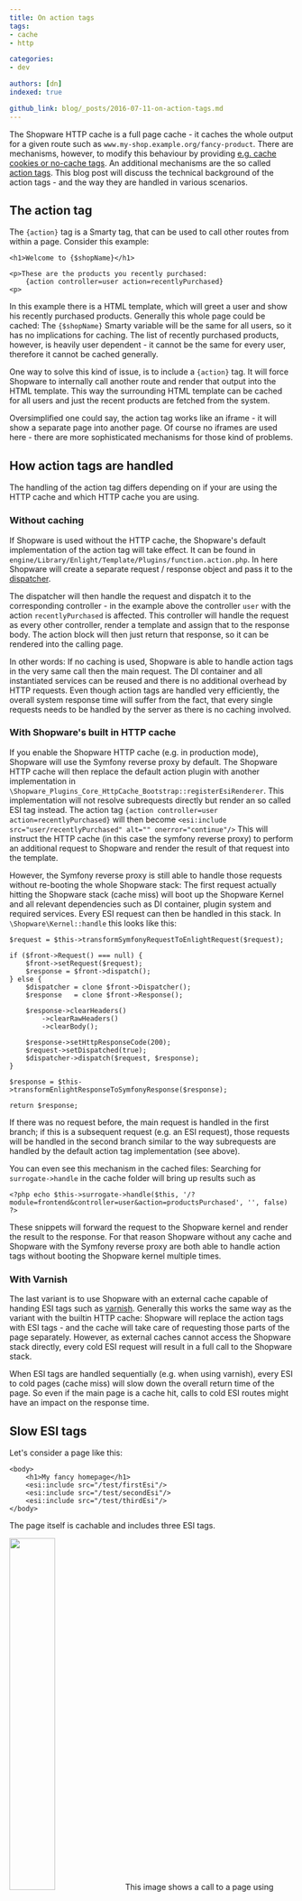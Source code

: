 ```yaml
---
title: On action tags
tags:
- cache
- http

categories:
- dev

authors: [dn]
indexed: true

github_link: blog/_posts/2016-07-11-on-action-tags.md
---
```


The Shopware HTTP cache is a full page cache - it caches the whole output for a given route such as `www.my-shop.example.org/fancy-product`.
There are mechanisms, however, to modify this behaviour by providing [e.g. cache cookies or no-cache tags](/developers-guide/http-cache/#live-caching).
An additional mechanisms are the so called [action tags](/developers-guide/http-cache/#action-tag). This blog post will discuss the technical
background of the action tags - and the way they are handled in various scenarios.

## The action tag
The `{action}` tag is a Smarty tag, that can be used to call other routes from within a page. Consider this example:

```
<h1>Welcome to {$shopName}</h1>

<p>These are the products you recently purchased:
    {action controller=user action=recentlyPurchased}
<p>
```

In this example there is a HTML template, which will greet a user and show his recently purchased products. Generally
this whole page could be cached: The `{$shopName}` Smarty variable will be the same for all users, so it has no implications
for caching. The list of recently purchased products, however, is heavily user dependent - it cannot be the same for every
user, therefore it cannot be cached generally.

One way to solve this kind of issue, is to include a `{action}` tag. It will force Shopware to internally call another
route and render that output into the HTML template. This way the surrounding HTML template can be cached for all
users and just the recent products are fetched from the system.

Oversimplified one could say, the action tag works like an iframe - it will show a separate page into another page. Of
course no iframes are used here - there are more sophisticated mechanisms for those kind of problems.

## How action tags are handled
The handling of the action tag differs depending on if your are using the HTTP cache and which HTTP cache you are using.

### Without caching
If Shopware is used without the HTTP cache, the Shopware's default implementation of the action tag will take effect.
It can be found in `engine/Library/Enlight/Template/Plugins/function.action.php`. In here Shopware will create
a separate request / response object and pass it to the [dispatcher](/blog/2015/08/26/bootstrapping-shopware-the-dispatch-loop/#dispatcher).

The dispatcher will then handle the request and dispatch it to the corresponding controller - in the example above
the controller `user` with the action `recentlyPurchased` is affected. This controller will handle the request as every
other controller, render a template and assign that to the response body. The action block will then just return that
response, so it can be rendered into the calling page.

In other words: If no caching is used, Shopware is able to handle action tags in the very same call then the main request.
The DI container and all instantiated services can be reused and there is no additional overhead by HTTP requests.
Even though action tags are handled very efficiently, the overall system response time will suffer from the fact, that
every single requests needs to be handled by the server as there is no caching involved.

### With Shopware's built in HTTP cache
If you enable the Shopware HTTP cache (e.g. in production mode), Shopware will use the Symfony reverse proxy by default.
The Shopware HTTP cache will then replace the default action plugin with another implementation in `\Shopware_Plugins_Core_HttpCache_Bootstrap::registerEsiRenderer`.
This implementation will not resolve subrequests directly but render an so called ESI tag instead. The action tag
`{action controller=user action=recentlyPurchased}` will then become `<esi:include src="user/recentlyPurchased" alt="" onerror="continue"/>`
This will instruct the HTTP cache (in this case the symfony reverse proxy) to perform an additional request to Shopware
and render the result of that request into the template.

However, the Symfony reverse proxy is still able to handle those requests without re-booting the whole Shopware stack:
The first request actually hitting the Shopware stack (cache miss) will boot up the Shopware Kernel and all relevant
dependencies such as DI container, plugin system and required services. Every ESI request can then be handled in this
stack. In `\Shopware\Kernel::handle` this looks like this:

```
$request = $this->transformSymfonyRequestToEnlightRequest($request);

if ($front->Request() === null) {
    $front->setRequest($request);
    $response = $front->dispatch();
} else {
    $dispatcher = clone $front->Dispatcher();
    $response   = clone $front->Response();

    $response->clearHeaders()
        ->clearRawHeaders()
        ->clearBody();

    $response->setHttpResponseCode(200);
    $request->setDispatched(true);
    $dispatcher->dispatch($request, $response);
}

$response = $this->transformEnlightResponseToSymfonyResponse($response);

return $response;
```

If there was no request before, the main request is handled in the first branch; if this is a subsequent request (e.g.
an ESI request), those requests will be handled in the second branch similar to the way subrequests are handled
by the default action tag implementation (see above).

You can even see this mechanism in the cached files: Searching for `surrogate->handle` in the cache folder will bring
up results such as

```
<?php echo $this->surrogate->handle($this, '/?module=frontend&controller=user&action=productsPurchased', '', false) ?>
```

These snippets will forward the request to the Shopware kernel and render the result to the response. For that reason
Shopware without any cache and Shopware with the Symfony reverse proxy are both able to handle action tags without booting
the Shopware kernel multiple times.

### With Varnish
The last variant is to use Shopware with an external cache capable of handing ESI tags such as [varnish](/sysadmins-guide/varnish-setup/).
Generally this works the same way as the variant with the builtin HTTP cache: Shopware will replace the action tags
with ESI tags - and the cache will take care of requesting those parts of the page separately.
However, as external caches cannot access the Shopware stack directly, every cold ESI request will result in a full
call to the Shopware stack.

When ESI tags are handled sequentially (e.g. when using varnish), every ESI to cold pages (cache miss) will slow down
the overall return time of the page. So even if the main page is a cache hit, calls to cold ESI routes might have
an impact on the response time.

## Slow ESI tags
Let's consider a page like this:

```
<body>
    <h1>My fancy homepage</h1>
    <esi:include src="/test/firstEsi"/>
    <esi:include src="/test/secondEsi"/>
    <esi:include src="/test/thirdEsi"/>
</body>
```

The page itself is cachable and includes three ESI tags.

<img class="is-float-left" style="width:40%;" src="/blog/img/esi_download.png">
This image shows a call to a page using varnish: The TTFB (time to first byte) is 86ms, so the cache
is able to deliver an answer after 86ms. The "Content Download", however, take a lot longer. In this case the slow content download
does not indicate a bandwith issue - it is varnish asking the appserver to resolve ESI tags. In this example, every
ESI call does take one second.

So after 86ms the cache started delivering the (cached) page. After delivering some parts of the HTTP code, however,
the cache encounters an ESI tag. If that route is not cached, yet, varnish will need to wait for the appserver to process
that request - in this case one second. After the appserver returned the result, the cache is able to continue delivering
the original page with the result of the ESI call inside. Then it will encounter the second and third ESI tags, and will
need to look those two up as well one after the other.
That's the reason, why the browser indicates a slow "content download":
After the initial response started after a few milliseconds, the rest of the response was slowed down by the uncached ESI tags.

<img alt="shopping carts" class="is-float-right" style="width:60%;" src="/blog/img/esi_animation.gif">

Generally this behaviour is the same for varnish caching and Shopware's builtin cache. However: Due to the fact, that
the builtin cache does not need to boot the Shopware kernel for every single ESI tag, a page with many uncached ESI
routed might profit from using the builtin cache. On the other hand, varnish is way faster in returning cached pages -
so this is highly dependent on the number of (uncached) ESI tags.

It's also important to notice, that older versions of varnish are only able to fetch ESI tags sequentially (one after another).
So if 3 cold ESI tags needs to be fetched with 1000ms each as in the example above, this will take 3000ms in total. This
is illustrated in the animated image: Loading the page is interrupted three times for a second when the ESi tags are resolved.
So even if ESI tags are great for having parts of the page cached with varying cache times -
looking up multiple uncached ESI tags might have quite some performance implications.

Generally we recommend to *reduce the number of ESI tags* as far as possible in high performance setups. If ESI tags
are inevitable, make sure that they *are cached as well* or that they are *not used "above the fold"*.

## Ajax ESI
Some time ago, I was wondering, if we couldn't just handle ESI tags with Ajax queries. As those queries could be handled
all at once, we might be able to handle 3 queries with 1000ms each in (theoretically) 1000ms - instead of 3000 as in the example before.

The proof of concept plugin I wrote will basically subscribe to PostDispatch events and remote the "Surrogate-Control"
header. This way, caches will ignore the ESI tags and deliver those tags to the client. A simple jQuery plugin will then
find those tags and perform the ESI request via Ajax:

```
$.plugin('ajaxEsi', {

    init: function () {
        var me = this;

        me.applyDataAttributes();

        $('esi\\:include').each(function (i, d) {
            me.loadSingleEsi($(d).attr('src'), function (data) {
                $(d).replaceWith(data);
                window.StateManager.updatePlugin('select:not([data-no-fancy-select="true"])', 'swSelectboxReplacement');
            });
        });

    },

    loadSingleEsi: function (url, callback) {
        $.ajax({
            url: url
        }).done(function (data) {
            callback(data);
        });
    },

    destroy: function () {
        var me = this;

        me.$el.removeClass(me.opts.activeCls);

        me._destroy();
    }
});
(function ($) {

    $('body').ajaxEsi();

})(jQuery);
```

As you can see, all elements matching `esi\\:include` are searched. In the `src` attribute there is the URL we want
to call using Ajax, e.g. `http://my-shop.example.org/user/recentlyPurchased`. The result of those Ajax-Queries
is then simply placed into the DOM using `$(d).replaceWith(data);`.

This approach will still require Shopware to run the Stack for each single ESI tag - but the requests are performed
simultaneously and the main request is not slowed down any more by ESI requests.

## One step further: Batch requests
In the `multi-esi` branch of the plugin, I also evaluated another solution: Theoretically you can collect all
ESI tags first and then write a custom controller, that will process all ESI URLs at once. This way, we never need more
than one request to the Shopware stack for all ESI tags.

There are two downsides of this approach, however:

1. This approach will require a custom controller, that is able to dispatch multiple URLs. This is doable - but increases
the complexity of the system.
2. When multiple ESI tags are requested in one HTTP request, the handling of the cache time also becomes more complex:
You will need to figure out the lowest common cache time of all routes and set that for the request. But if the overall
cache time is defined by the lowest cache time - what is the point in having varying cache times in the first place?

So even though this approach looks promising on a first glance, I assume that it would introduce too much complexity to
solve a problem that should better be handled in your application's logic: If you need e.g. many ESI requests for prices
or instock info, having a distinct Ajax requests that will fetch this info in one Ajax call is a way better solution then
to introduce the "batch request" ESI handling discussed here.

## Conclusion
ESI tags will allow you to handle pages with multiple, separately cached sections in an easy manner. You should be aware,
however, that (uncached) ESI tags are handled in a different way in different situations:

* No cache: Subrequests within the main request, no additional kernel boots
* Symfony reverse proxy: Within stack, at most one additional kernel boot
* Varnish or other external caches: One full Shopware stack for each ESI tag

Furthermore you should be aware, that ESI tags are usually handled in a synchronous manner - so if you have many uncached
ESI requests, the page will be slower by the sum of all ESI tags.

For that reason, ESI tags should usually be cached as well - they are not the ideal solution to present many live sections
within a cached page - but a good solutions for a page with many different cache sections. Requesting ESI tags with the
"AjaxESI" plugin discussed above will allow you, to fetch multiple ESI tags at once - but it will still require Shopware
to boot the kernel for any single ESI request.

Depending on the use case, there are other alternatives such as [web sockets](https://en.wikipedia.org/wiki/WebSocket)
or techniques like [bigpipe](https://www.facebook.com/note.php?note_id=389414033919) that also try to minimize the
number of requests needed to populate a page with customized content.
